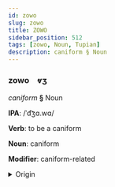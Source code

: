 ```yaml
---
id: zowo
slug: zowo
title: ZOWO
sidebar_position: 512
tags: [zowo, Noun, Tupian]
description: caniform § Noun
---
```


### zowo&emsp;<span kind="abugida">ⱴʒ</span>

*caniform* **§** Noun

**IPA**: /ˈd͡ʒɑ.wɑ/

**Verb**: to be a caniform

**Noun**: caniform

**Modifier**: caniform-related

<details>
    <summary>Origin</summary>
    Guaraní jagua /d͡ʒaˈɰʷa/<br/>
    <em>Tupian Language Family</em>
</details>